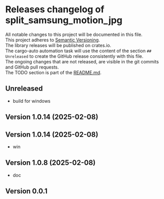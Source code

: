 # Releases changelog of split_samsung_motion_jpg

All notable changes to this project will be documented in this file.  
This project adheres to [Semantic Versioning](https://semver.org/spec/v2.0.0.html).  
The library releases will be published on crates.io.  
The cargo-auto automation task will use the content of the section `## Unreleased` to create
the GitHub release consistently with this file.  
The ongoing changes that are not released, are visible in the git commits and GitHub pull requests.  
The TODO section is part of the [README.md](https://github.com/bestia-dev/split_samsung_motion_jpg).  

## Unreleased

- build for windows

## Version 1.0.14 (2025-02-08)

## Version 1.0.14 (2025-02-08)

- win

## Version 1.0.8 (2025-02-08)

- doc

## Version 0.0.1

